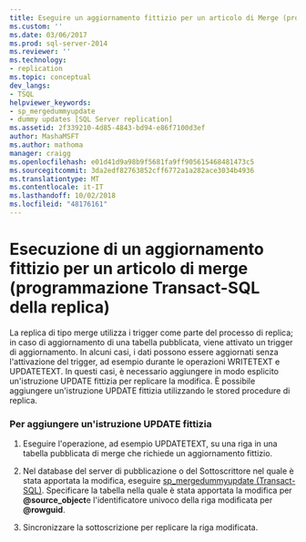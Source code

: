 ```yaml
---
title: Eseguire un aggiornamento fittizio per un articolo di Merge (programmazione Transact-SQL della replica) | Microsoft Docs
ms.custom: ''
ms.date: 03/06/2017
ms.prod: sql-server-2014
ms.reviewer: ''
ms.technology:
- replication
ms.topic: conceptual
dev_langs:
- TSQL
helpviewer_keywords:
- sp_mergedummyupdate
- dummy updates [SQL Server replication]
ms.assetid: 2f339210-4d85-4843-bd94-e86f7100d3ef
author: MashaMSFT
ms.author: mathoma
manager: craigg
ms.openlocfilehash: e01d41d9a98b9f5681fa9ff905615468481473c5
ms.sourcegitcommit: 3da2edf82763852cff6772a1a282ace3034b4936
ms.translationtype: MT
ms.contentlocale: it-IT
ms.lasthandoff: 10/02/2018
ms.locfileid: "48176161"
---
```

# <a name="perform-a-dummy-update-for-a-merge-article-replication-transact-sql-programming"></a>Esecuzione di un aggiornamento fittizio per un articolo di merge (programmazione Transact-SQL della replica)
  La replica di tipo merge utilizza i trigger come parte del processo di replica; in caso di aggiornamento di una tabella pubblicata, viene attivato un trigger di aggiornamento. In alcuni casi, i dati possono essere aggiornati senza l'attivazione del trigger, ad esempio durante le operazioni WRITETEXT e UPDATETEXT. In questi casi, è necessario aggiungere in modo esplicito un'istruzione UPDATE fittizia per replicare la modifica. È possibile aggiungere un'istruzione UPDATE fittizia utilizzando le stored procedure di replica.  
  
### <a name="to-add-a-dummy-update-statement"></a>Per aggiungere un'istruzione UPDATE fittizia  
  
1.  Eseguire l'operazione, ad esempio UPDATETEXT, su una riga in una tabella pubblicata di merge che richiede un aggiornamento fittizio.  
  
2.  Nel database del server di pubblicazione o del Sottoscrittore nel quale è stata apportata la modifica, eseguire [sp_mergedummyupdate &#40;Transact-SQL&#41;](/sql/relational-databases/system-stored-procedures/sp-mergedummyupdate-transact-sql). Specificare la tabella nella quale è stata apportata la modifica per **@source_object**e l'identificatore univoco della riga modificata per **@rowguid**.  
  
3.  Sincronizzare la sottoscrizione per replicare la riga modificata.  
  
  
